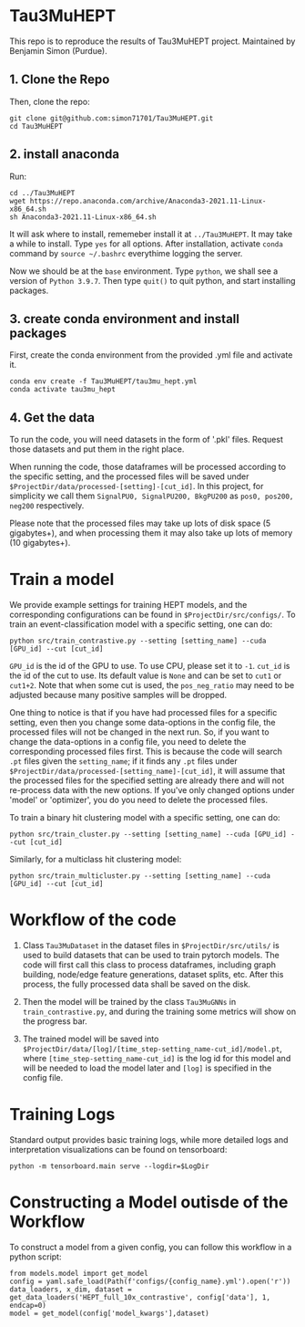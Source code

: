 # Tau3MuHEPT
This repo is to reproduce the results of Tau3MuHEPT project. Maintained by Benjamin Simon (Purdue).


## 1. Clone the Repo 
Then, clone the repo:
```
git clone git@github.com:simon71701/Tau3MuHEPT.git
cd Tau3MuHEPT
```

## 2. install anaconda
Run:
```
cd ../Tau3MuHEPT
wget https://repo.anaconda.com/archive/Anaconda3-2021.11-Linux-x86_64.sh
sh Anaconda3-2021.11-Linux-x86_64.sh
```
It will ask where to install, rememeber install it at `../Tau3MuHEPT`. It may take a while to install. Type `yes` for all options. After installation, activate `conda` command by `source ~/.bashrc` everythime logging the server.

Now we should be at the `base` environment. Type `python`, we shall see a version of `Python 3.9.7`. Then type `quit()` to quit python, and start installing packages.

## 3. create conda environment and install packages

First, create the conda environment from the provided .yml file and activate it.
```
conda env create -f Tau3MuHEPT/tau3mu_hept.yml
conda activate tau3mu_hept
```

## 4. Get the data
To run the code, you will need datasets in the form of '.pkl' files. Request those datasets and put them in the right place.

When running the code, those dataframes will be processed according to the specific setting, and the processed files will be saved under `$ProjectDir/data/processed-[setting]-[cut_id]`. In this project, for simplicity we call them `SignalPU0, SignalPU200, BkgPU200` as `pos0, pos200, neg200` respectively.

Please note that the processed files may take up lots of disk space (5 gigabytes+), and when processing them it may also take up lots of memory (10 gigabytes+).

# Train a model

We provide example settings for training HEPT models, and the corresponding configurations can be found in `$ProjectDir/src/configs/`. To train an event-classification model with a specific setting, one can do:

```
python src/train_contrastive.py --setting [setting_name] --cuda [GPU_id] --cut [cut_id]
```

`GPU_id` is the id of the GPU to use. To use CPU, please set it to `-1`. `cut_id` is the id of the cut to use. Its default value is `None` and can be set to `cut1` or `cut1+2`. Note that when some cut is used, the `pos_neg_ratio` may need to be adjusted because many positive samples will be dropped.


One thing to notice is that if you have had processed files for a specific setting, even then you change some data-options in the config file, the processed files will not be changed in the next run. So, if you want to change the data-options in a config file, you need to delete the corresponding processed files first. This is because the code will search `.pt` files given the `setting_name`; if it finds any `.pt` files under `$ProjectDir/data/processed-[setting_name]-[cut_id]`, it will assume that the processed files for the specified setting are already there and will not re-process data with the new options. If you've only changed options under 'model' or 'optimizer', you do you need to delete the processed files.

To train a binary hit clustering model with a specific setting, one can do:

```
python src/train_cluster.py --setting [setting_name] --cuda [GPU_id] --cut [cut_id]
```

Similarly, for a multiclass hit clustering model:

```
python src/train_multicluster.py --setting [setting_name] --cuda [GPU_id] --cut [cut_id]
```

# Workflow of the code

1. Class `Tau3MuDataset` in the dataset files in `$ProjectDir/src/utils/` is used to build datasets that can be used to train pytorch models. The code will first call this class to process dataframes, including graph building, node/edge feature generations, dataset splits, etc. After this process, the fully processed data shall be saved on the disk.

2. Then the model will be trained by the class `Tau3MuGNNs` in `train_contrastive.py`, and during the training some metrics will show on the progress bar.

3. The trained model will be saved into `$ProjectDir/data/[log]/[time_step-setting_name-cut_id]/model.pt`, where `[time_step-setting_name-cut_id]` is the log id for this model and will be needed to load the model later and `[log]` is specified in the config file.


# Training Logs
Standard output provides basic training logs, while more detailed logs and interpretation visualizations can be found on tensorboard:
```
python -m tensorboard.main serve --logdir=$LogDir
```

# Constructing a Model outisde of the Workflow

To construct a model from a given config, you can follow this workflow in a python script:

```
from models.model import get_model
config = yaml.safe_load(Path(f'configs/{config_name}.yml').open('r'))
data_loaders, x_dim, dataset = get_data_loaders('HEPT_full_10x_contrastive', config['data'], 1, endcap=0)
model = get_model(config['model_kwargs'],dataset)

```
